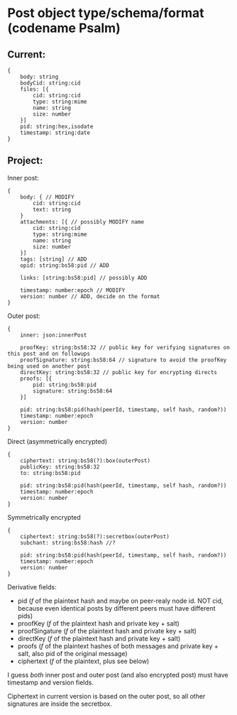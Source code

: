 # Post object type/schema/format (codename Psalm)

## Current:

    {
        body: string
        bodyCid: string:cid
        files: [{
            cid: string:cid
            type: string:mime
            name: string
            size: number
        }]
        pid: string:hex,isodate
        timestamp: string:date
    }

## Project:
Inner post:

    {
        body: { // MODIFY
            cid: string:cid
            text: string
        }
        attachments: [{ // possibly MODIFY name
            cid: string:cid
            type: string:mime
            name: string
            size: number 
        }]
        tags: [string] // ADD
        opid: string:bs58:pid // ADD

        links: [string:bs58:pid] // possibly ADD

        timestamp: number:epoch // MODIFY
        version: number // ADD, decide on the format
    }
    
Outer post:    

    {
        inner: json:innerPost
 
        proofKey: string:bs58:32 // public key for verifying signatures on this post and on followups
        proofSignature: string:bs58:64 // signature to avoid the proofKey being used on another post
        directKey: string:bs58:32 // public key for encrypting directs
        proofs: [{
            pid: string:bs58:pid
            signature: string:bs58:64
        }]

        pid: string:bs58:pid(hash(peerId, timestamp, self hash, random?))
        timestamp: number:epoch
        version: number
    }
    
Direct (asymmetrically encrypted)

    {
        ciphertext: string:bs58(?):box(outerPost)
        publicKey: string:bs58:32
        to: string:bs58:pid
        
        pid: string:bs58:pid(hash(peerId, timestamp, self hash, random?))
        timestamp: number:epoch
        version: number
    }

Symmetrically encrypted

    {
        ciphertext: string:bs58(?):secretbox(outerPost)
        subchant: string:bs58:hash //?
        
        pid: string:bs58:pid(hash(peerId, timestamp, self hash, random?))
        timestamp: number:epoch
        version: number
    }

Derivative fields:

- pid (_f_ of the plaintext hash and maybe on peer-realy node id. NOT cid, because even identical posts by different peers must have different pids)
- proofKey (_f_ of the plaintext hash and private key + salt)
- proofSingature (_f_ of the plaintext hash and private key + salt)
- directKey (_f_ of the plaintext hash and private key + salt)
- proofs (_f_ of the plaintext hashes of both messages and private key + salt, also pid of the original message)
- ciphertext (_f_ of the plaintext, plus see below)

I guess _both_ inner post and outer post (and also encrypted post) must have timestamp and version fields.

Ciphertext in current version is based on the outer post, so all other signatures are inside the secretbox.
